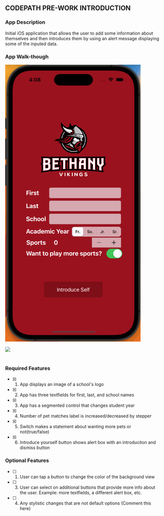 ## CODEPATH PRE-WORK INTRODUCTION

### App Description

Initial iOS application that allows the user to add some information about themselves and then introduces them by using an alert message displaying some of the inputed data. 

### App Walk-though

![](intro-demo-1.gif)

<img src="https://github.com/nperezcasas/codepath-prework/intro-demo-1.gif" width=200><br>
<img src="" width=200><br>

<!-- <img src="YOUR_GIF_URL_HERE" width=200><br> OR <img src="YOUR_GIF_PATH" width=200><br> -->

### Required Features

- [x] 1. App displays an image of a school's logo
- [x] 2. App has three textfields for first, last, and school names
- [x] 3. App has a segmented control that changes student year
- [x] 4. Number of pet matches label is increased/decreased by stepper
- [x] 5. Switch makes a statement about wanting more pets or not(true/false) 
- [x] 6. Introduce yourself button shows alert box with an introduciton and dismiss button

### Optional Features

- [ ] 1. User can tap a button to change the color of the background view
- [ ] 3. User can select on additional buttons that provide more info about the user. Example: more textfields, a different alert box, etc.
- [ ] 4. Any stylistic changes that are not default options (Comment this here)
